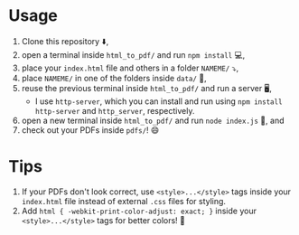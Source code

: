 # Usage

1. Clone this repository ⬇️, 
1. open a terminal inside ``html_to_pdf/`` and run ``npm install`` 💻,
1. place your ``index.html`` file and others in a folder ``NAMEME/`` ⤵,
1. place ``NAMEME/`` in one of the folders inside ``data/`` 📁,
1. reuse the previous terminal inside ``html_to_pdf/`` and run a server 🖥️,
    * I use ``http-server``, which you can install and run using ``npm install http-server`` and ``http_server``, respectively.
1. open a new terminal inside ``html_to_pdf/`` and run ``node index.js`` 🏃, and
1. check out your PDFs inside ``pdfs/``! 😄

# Tips

1. If your PDFs don't look correct, use ``<style>...</style>`` tags inside your ``index.html`` file instead of external ``.css`` files for styling.
1. Add ``html { -webkit-print-color-adjust: exact; }`` inside your ``<style>...</style>`` tags for better colors! 🌈
